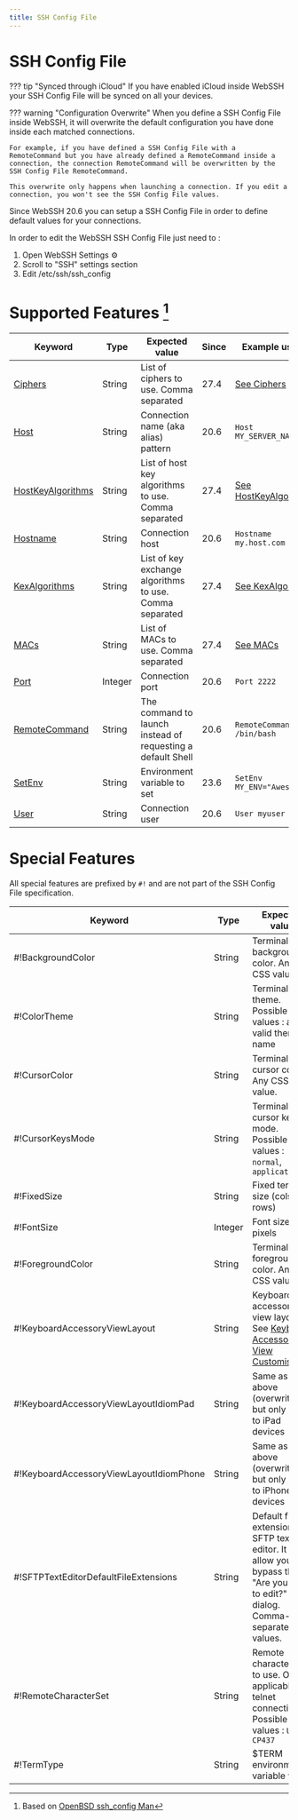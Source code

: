 ```yaml
---
title: SSH Config File
---
```


# SSH Config File

??? tip "Synced through iCloud"
    If you have enabled iCloud inside WebSSH your SSH Config File will be synced on all your devices.

??? warning "Configuration Overwrite"
    When you define a SSH Config File inside WebSSH, it will overwrite the default configuration you have done inside each matched connections.

    For example, if you have defined a SSH Config File with a RemoteCommand but you have already defined a RemoteCommand inside a connection, the connection RemoteCommand will be overwritten by the SSH Config File RemoteCommand.

    This overwrite only happens when launching a connection. If you edit a connection, you won't see the SSH Config File values.

Since WebSSH 20.6 you can setup a SSH Config File in order to define default values for your connections.

In order to edit the WebSSH SSH Config File just need to :

1. Open WebSSH Settings :gear:
2. Scroll to "SSH" settings section
3.  Edit /etc/ssh/ssh_config

# Supported Features [^1]
| Keyword | Type | Expected value | Since | Example usage |
| --- | --- | --- | --- | --- |
| [Ciphers](https://man.openbsd.org/cgi-bin/man.cgi/OpenBSD-current/man5/ssh_config.5#Ciphers) | String | List of ciphers to use. Comma separated | 27.4 | [See Ciphers](/documentation/help/SSH/supported-algorithms/#ciphers) |
| [Host](https://man.openbsd.org/cgi-bin/man.cgi/OpenBSD-current/man5/ssh_config.5#Host) | String | Connection name (aka alias) pattern | 20.6 | `Host MY_SERVER_NAME` |
| [HostKeyAlgorithms](https://man.openbsd.org/cgi-bin/man.cgi/OpenBSD-current/man5/ssh_config.5#HostKeyAlgorithms) | String | List of host key algorithms to use. Comma separated | 27.4 | [See HostKeyAlgorithms](/documentation/help/SSH/supported-algorithms/#hostkeyalgorithms) |
| [Hostname](https://man.openbsd.org/cgi-bin/man.cgi/OpenBSD-current/man5/ssh_config.5#Hostname) | String | Connection host | 20.6 | `Hostname my.host.com` |
| [KexAlgorithms](https://man.openbsd.org/cgi-bin/man.cgi/OpenBSD-current/man5/ssh_config.5#KexAlgorithms) | String | List of key exchange algorithms to use. Comma separated | 27.4 | [See KexAlgorithms](/documentation/help/SSH/supported-algorithms/#kexalgorithms) |
| [MACs](https://man.openbsd.org/cgi-bin/man.cgi/OpenBSD-current/man5/ssh_config.5#MACs) | String | List of MACs to use. Comma separated | 27.4 | [See MACs](/documentation/help/SSH/supported-algorithms/#macs)  |
| [Port](https://man.openbsd.org/cgi-bin/man.cgi/OpenBSD-current/man5/ssh_config.5#Port) | Integer | Connection port | 20.6 | `Port 2222` |
| [RemoteCommand](https://man.openbsd.org/cgi-bin/man.cgi/OpenBSD-current/man5/ssh_config.5#RemoteCommand) | String | The command to launch instead of requesting a default Shell | 20.6 | `RemoteCommand /bin/bash` |
| [SetEnv](https://man.openbsd.org/cgi-bin/man.cgi/OpenBSD-current/man5/ssh_config.5#SetEnv) | String | Environment variable to set | 23.6 | `SetEnv MY_ENV="Awesome!"` |
| [User](https://man.openbsd.org/cgi-bin/man.cgi/OpenBSD-current/man5/ssh_config.5#User) | String | Connection user | 20.6 | `User myuser` |

# Special Features 
All special features are prefixed by `#!` and are not part of the SSH Config File specification.

| Keyword | Type | Expected value | Since | Example usage |
| --- | --- | --- | --- | --- |
| #!BackgroundColor | String | Terminal background color. Any CSS value. | 22.4 | `#!BackgroundColor pink` |
| #!ColorTheme | String | Terminal color theme. Possible values : any valid theme name | 24.5 | `#!ColorTheme "GITHUB DARK"` |
| #!CursorColor | String | Terminal cursor color. Any CSS value. | 22.4 | `#!CursorColor magenta` |
| #!CursorKeysMode | String | Terminal cursor keys mode. Possible values : `normal`, `application` | 24.5 | `#!CursorKeysMode application` |
| #!FixedSize | String | Fixed terminal size (cols **x** rows) | 21.4 | `#!FixedSize 80x25` |
| #!FontSize | Integer | Font size in pixels | 21.1 | `#!FontSize 14` |
| #!ForegroundColor | String | Terminal foreground color. Any CSS value. | 22.4 | `#!ForegroundColor grey` |
| #!KeyboardAccessoryViewLayout | String | Keyboard accessory view layout. See [Keyboard Accessory View Customisation](/documentation/help/howtos/SSH/customise-keyboard-accessory-view-layout/) | 23.0 | `#!KeyboardAccessoryView {ESC}{TAB}{CTL}{FN}[/][*]{ARROWS}[|][:][-][!]{PJUMP}{INS}{PGUP}{PGDN}{HOME}{END}[$][.]` |
| #!KeyboardAccessoryViewLayoutIdiomPad | String | Same as above (overwrites) but only apply to iPad devices | 23.0 | See above |
| #!KeyboardAccessoryViewLayoutIdiomPhone | String | Same as above (overwrites) but only apply to iPhone devices | 23.0 | See above |
| #!SFTPTextEditorDefaultFileExtensions | String | Default file extensions for SFTP text editor. It will allow you to bypass the "Are you sure to edit?" dialog. Comma-separated values. | 23.0 | `#!SFTPTextEditorDefaultFileExtensions .txt,.json,.md` |
| #!RemoteCharacterSet | String | Remote character set to use. Only applicable to telnet connections. Possible values : `UTF-8`, `CP437` | 26.2 | `#!RemoteCharacterSet CP437` |
| #!TermType | String | $TERM environment variable value | 21.4 | `#!TermType xterm-256color` |

[^1]: Based on [OpenBSD ssh_config Man](https://man.openbsd.org/cgi-bin/man.cgi/OpenBSD-current/man5/ssh_config.5?query=ssh_config&sec=5)
